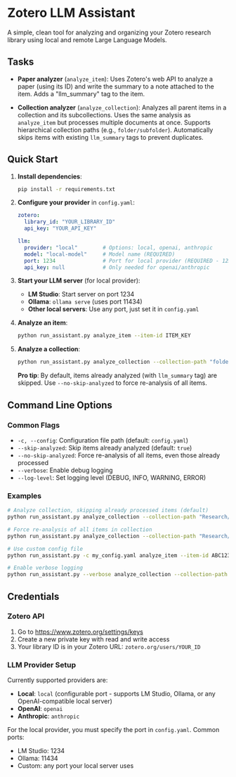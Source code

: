 # Zotero LLM Assistant

A simple, clean tool for analyzing and organizing your Zotero research library using local and remote Large Language Models.

## Tasks

- **Paper analyzer** (`analyze_item`): Uses Zotero's web API to analyze a paper (using its ID) and write the summary to a note attached to the item. Adds a "llm_summary" tag to the item.

- **Collection analyzer** (`analyze_collection`): Analyzes all parent items in a collection and its subcollections. Uses the same analysis as `analyze_item` but processes multiple documents at once. Supports hierarchical collection paths (e.g., `folder/subfolder`). Automatically skips items with existing `llm_summary` tags to prevent duplicates.

## Quick Start

1. **Install dependencies**:
   ```bash
   pip install -r requirements.txt
   ```

2. **Configure your provider** in `config.yaml`:
   ```yaml
   zotero:
     library_id: "YOUR_LIBRARY_ID"
     api_key: "YOUR_API_KEY"
   
   llm:
     provider: "local"        # Options: local, openai, anthropic
     model: "local-model"     # Model name (REQUIRED)
     port: 1234               # Port for local provider (REQUIRED - 1234=LM Studio, 11434=Ollama)
     api_key: null            # Only needed for openai/anthropic
   ```

3. **Start your LLM server** (for local provider):
   - **LM Studio**: Start server on port 1234
   - **Ollama**: `ollama serve` (uses port 11434)
   - **Other local servers**: Use any port, just set it in `config.yaml`

4. **Analyze an item**:
   ```bash
   python run_assistant.py analyze_item --item-id ITEM_KEY
   ```

5. **Analyze a collection**:
   ```bash
   python run_assistant.py analyze_collection --collection-path "folder/subfolder"
   ```

   **Pro tip**: By default, items already analyzed (with `llm_summary` tag) are skipped. Use `--no-skip-analyzed` to force re-analysis of all items.

## Command Line Options

### Common Flags
- `-c, --config`: Configuration file path (default: `config.yaml`)
- `--skip-analyzed`: Skip items already analyzed (default: `true`)
- `--no-skip-analyzed`: Force re-analysis of all items, even those already processed
- `--verbose`: Enable debug logging
- `--log-level`: Set logging level (DEBUG, INFO, WARNING, ERROR)

### Examples
```bash
# Analyze collection, skipping already processed items (default)
python run_assistant.py analyze_collection --collection-path "Research/AI Papers"

# Force re-analysis of all items in collection
python run_assistant.py analyze_collection --collection-path "Research/AI Papers" --no-skip-analyzed

# Use custom config file
python run_assistant.py -c my_config.yaml analyze_item --item-id ABC123

# Enable verbose logging
python run_assistant.py --verbose analyze_collection --collection-path "Research"
```

## Credentials

### Zotero API
1. Go to https://www.zotero.org/settings/keys
2. Create a new private key with read and write access
3. Your library ID is in your Zotero URL: `zotero.org/users/YOUR_ID`

### LLM Provider Setup

Currently supported providers are:

- **Local**: `local` (configurable port - supports LM Studio, Ollama, or any OpenAI-compatible local server)
- **OpenAI**: `openai`
- **Anthropic**: `anthropic`

For the local provider, you must specify the port in `config.yaml`. Common ports:
- LM Studio: 1234
- Ollama: 11434
- Custom: any port your local server uses